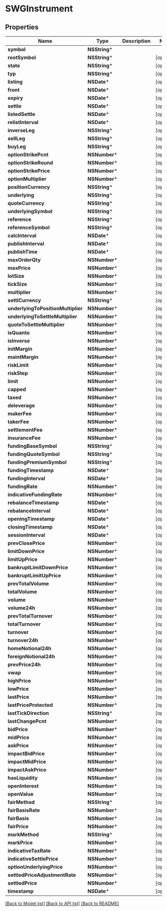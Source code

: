# SWGInstrument

## Properties
Name | Type | Description | Notes
------------ | ------------- | ------------- | -------------
**symbol** | **NSString*** |  | 
**rootSymbol** | **NSString*** |  | [optional] 
**state** | **NSString*** |  | [optional] 
**typ** | **NSString*** |  | [optional] 
**listing** | **NSDate*** |  | [optional] 
**front** | **NSDate*** |  | [optional] 
**expiry** | **NSDate*** |  | [optional] 
**settle** | **NSDate*** |  | [optional] 
**listedSettle** | **NSDate*** |  | [optional] 
**relistInterval** | **NSDate*** |  | [optional] 
**inverseLeg** | **NSString*** |  | [optional] 
**sellLeg** | **NSString*** |  | [optional] 
**buyLeg** | **NSString*** |  | [optional] 
**optionStrikePcnt** | **NSNumber*** |  | [optional] 
**optionStrikeRound** | **NSNumber*** |  | [optional] 
**optionStrikePrice** | **NSNumber*** |  | [optional] 
**optionMultiplier** | **NSNumber*** |  | [optional] 
**positionCurrency** | **NSString*** |  | [optional] 
**underlying** | **NSString*** |  | [optional] 
**quoteCurrency** | **NSString*** |  | [optional] 
**underlyingSymbol** | **NSString*** |  | [optional] 
**reference** | **NSString*** |  | [optional] 
**referenceSymbol** | **NSString*** |  | [optional] 
**calcInterval** | **NSDate*** |  | [optional] 
**publishInterval** | **NSDate*** |  | [optional] 
**publishTime** | **NSDate*** |  | [optional] 
**maxOrderQty** | **NSNumber*** |  | [optional] 
**maxPrice** | **NSNumber*** |  | [optional] 
**lotSize** | **NSNumber*** |  | [optional] 
**tickSize** | **NSNumber*** |  | [optional] 
**multiplier** | **NSNumber*** |  | [optional] 
**settlCurrency** | **NSString*** |  | [optional] 
**underlyingToPositionMultiplier** | **NSNumber*** |  | [optional] 
**underlyingToSettleMultiplier** | **NSNumber*** |  | [optional] 
**quoteToSettleMultiplier** | **NSNumber*** |  | [optional] 
**isQuanto** | **NSNumber*** |  | [optional] 
**isInverse** | **NSNumber*** |  | [optional] 
**initMargin** | **NSNumber*** |  | [optional] 
**maintMargin** | **NSNumber*** |  | [optional] 
**riskLimit** | **NSNumber*** |  | [optional] 
**riskStep** | **NSNumber*** |  | [optional] 
**limit** | **NSNumber*** |  | [optional] 
**capped** | **NSNumber*** |  | [optional] 
**taxed** | **NSNumber*** |  | [optional] 
**deleverage** | **NSNumber*** |  | [optional] 
**makerFee** | **NSNumber*** |  | [optional] 
**takerFee** | **NSNumber*** |  | [optional] 
**settlementFee** | **NSNumber*** |  | [optional] 
**insuranceFee** | **NSNumber*** |  | [optional] 
**fundingBaseSymbol** | **NSString*** |  | [optional] 
**fundingQuoteSymbol** | **NSString*** |  | [optional] 
**fundingPremiumSymbol** | **NSString*** |  | [optional] 
**fundingTimestamp** | **NSDate*** |  | [optional] 
**fundingInterval** | **NSDate*** |  | [optional] 
**fundingRate** | **NSNumber*** |  | [optional] 
**indicativeFundingRate** | **NSNumber*** |  | [optional] 
**rebalanceTimestamp** | **NSDate*** |  | [optional] 
**rebalanceInterval** | **NSDate*** |  | [optional] 
**openingTimestamp** | **NSDate*** |  | [optional] 
**closingTimestamp** | **NSDate*** |  | [optional] 
**sessionInterval** | **NSDate*** |  | [optional] 
**prevClosePrice** | **NSNumber*** |  | [optional] 
**limitDownPrice** | **NSNumber*** |  | [optional] 
**limitUpPrice** | **NSNumber*** |  | [optional] 
**bankruptLimitDownPrice** | **NSNumber*** |  | [optional] 
**bankruptLimitUpPrice** | **NSNumber*** |  | [optional] 
**prevTotalVolume** | **NSNumber*** |  | [optional] 
**totalVolume** | **NSNumber*** |  | [optional] 
**volume** | **NSNumber*** |  | [optional] 
**volume24h** | **NSNumber*** |  | [optional] 
**prevTotalTurnover** | **NSNumber*** |  | [optional] 
**totalTurnover** | **NSNumber*** |  | [optional] 
**turnover** | **NSNumber*** |  | [optional] 
**turnover24h** | **NSNumber*** |  | [optional] 
**homeNotional24h** | **NSNumber*** |  | [optional] 
**foreignNotional24h** | **NSNumber*** |  | [optional] 
**prevPrice24h** | **NSNumber*** |  | [optional] 
**vwap** | **NSNumber*** |  | [optional] 
**highPrice** | **NSNumber*** |  | [optional] 
**lowPrice** | **NSNumber*** |  | [optional] 
**lastPrice** | **NSNumber*** |  | [optional] 
**lastPriceProtected** | **NSNumber*** |  | [optional] 
**lastTickDirection** | **NSString*** |  | [optional] 
**lastChangePcnt** | **NSNumber*** |  | [optional] 
**bidPrice** | **NSNumber*** |  | [optional] 
**midPrice** | **NSNumber*** |  | [optional] 
**askPrice** | **NSNumber*** |  | [optional] 
**impactBidPrice** | **NSNumber*** |  | [optional] 
**impactMidPrice** | **NSNumber*** |  | [optional] 
**impactAskPrice** | **NSNumber*** |  | [optional] 
**hasLiquidity** | **NSNumber*** |  | [optional] 
**openInterest** | **NSNumber*** |  | [optional] 
**openValue** | **NSNumber*** |  | [optional] 
**fairMethod** | **NSString*** |  | [optional] 
**fairBasisRate** | **NSNumber*** |  | [optional] 
**fairBasis** | **NSNumber*** |  | [optional] 
**fairPrice** | **NSNumber*** |  | [optional] 
**markMethod** | **NSString*** |  | [optional] 
**markPrice** | **NSNumber*** |  | [optional] 
**indicativeTaxRate** | **NSNumber*** |  | [optional] 
**indicativeSettlePrice** | **NSNumber*** |  | [optional] 
**optionUnderlyingPrice** | **NSNumber*** |  | [optional] 
**settledPriceAdjustmentRate** | **NSNumber*** |  | [optional] 
**settledPrice** | **NSNumber*** |  | [optional] 
**timestamp** | **NSDate*** |  | [optional] 

[[Back to Model list]](../README.md#documentation-for-models) [[Back to API list]](../README.md#documentation-for-api-endpoints) [[Back to README]](../README.md)


